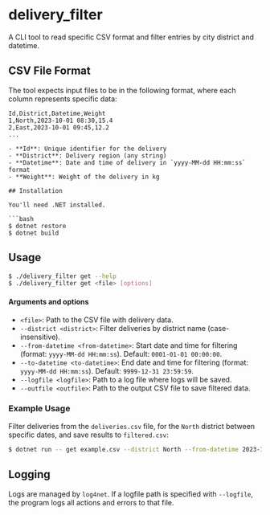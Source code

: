 # delivery_filter

A CLI tool to read specific CSV format and filter entries by city district and datetime.

## CSV File Format

The tool expects input files to be in the following format, where each column represents specific data:
```csv
Id,District,Datetime,Weight
1,North,2023-10-01 08:30,15.4
2,East,2023-10-01 09:45,12.2
...

- **Id**: Unique identifier for the delivery
- **District**: Delivery region (any string)
- **Datetime**: Date and time of delivery in `yyyy-MM-dd HH:mm:ss` format
- **Weight**: Weight of the delivery in kg

## Installation

You'll need .NET installed.

```bash
$ dotnet restore
$ dotnet build
```

## Usage

```bash
$ ./delivery_filter get --help
$ ./delivery_filter get <file> [options]
```
#### Arguments and options

- `<file>`: Path to the CSV file with delivery data.
- `--district <district>`: Filter deliveries by district name (case-insensitive).
- `--from-datetime <from-datetime>`: Start date and time for filtering (format: `yyyy-MM-dd HH:mm:ss`). Default: `0001-01-01 00:00:00`.
- `--to-datetime <to-datetime>`: End date and time for filtering (format: `yyyy-MM-dd HH:mm:ss`). Default: `9999-12-31 23:59:59`.
- `--logfile <logfile>`: Path to a log file where logs will be saved.
- `--outfile <outfile>`: Path to the output CSV file to save filtered data.

### Example Usage

Filter deliveries from the `deliveries.csv` file, for the `North` district between specific dates, and save results to `filtered.csv`:

```bash
$ dotnet run -- get example.csv --district North --from-datetime 2023-10-01 00:00 --to-datetime 2023-10-31 23:59 --outfile filtered.csv
```

## Logging

Logs are managed by `log4net`. If a logfile path is specified with `--logfile`, the program logs all actions and errors to that file.